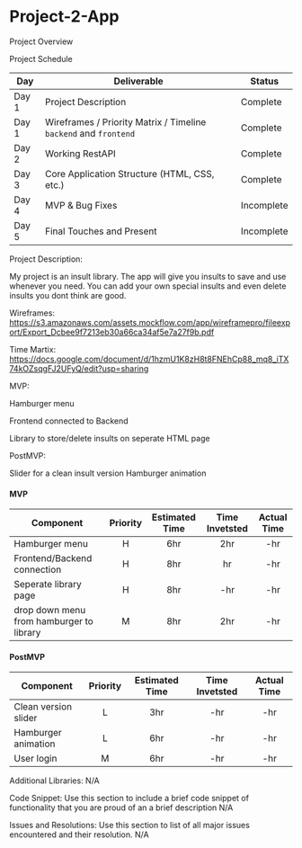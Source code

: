 # Project-2-App

Project Overview


Project Schedule


|  Day | Deliverable | Status
|---|---| ---|
|Day 1| Project Description | Complete
|Day 1| Wireframes / Priority Matrix / Timeline `backend` and `frontend`| Complete
|Day 2| Working RestAPI | Complete
|Day 3| Core Application Structure (HTML, CSS, etc.) | Complete
|Day 4| MVP & Bug Fixes | Incomplete
|Day 5| Final Touches and Present | Incomplete


Project Description:

My project is an insult library. The app will give you insults to save and use whenever you need. You can add your own special insults and even delete insults you dont think are good. 

Wireframes:
https://s3.amazonaws.com/assets.mockflow.com/app/wireframepro/fileexport/Export_Dcbee9f7213eb30a66ca34af5e7a27f9b.pdf

Time Martix:
https://docs.google.com/document/d/1hzmU1K8zH8t8FNEhCp88_mq8_iTX74kOZsqgFJ2UFyQ/edit?usp=sharing

MVP:

Hamburger menu

Frontend connected to Backend

Library to store/delete insults on seperate HTML page


PostMVP:

Slider for a clean insult version
Hamburger animation 


#### MVP
| Component | Priority | Estimated Time | Time Invetsted | Actual Time |
| --- | :---: |  :---: | :---: | :---: |
| Hamburger menu | H | 6hr | 2hr | -hr|
| Frontend/Backend connection | H | 8hr | hr | -hr|
| Seperate library page | H | 8hr| -hr | -hr |
|drop down menu from hamburger to library| M | 8hr | 2hr | -hr|



#### PostMVP
| Component | Priority | Estimated Time | Time Invetsted | Actual Time |
| --- | :---: |  :---: | :---: | :---: |
| Clean version slider | L | 3hr | -hr | -hr|
| Hamburger animation | L | 6hr | -hr | -hr|
| User login | M | 6hr | -hr | -hr|


Additional Libraries:
N/A


Code Snippet:
Use this section to include a brief code snippet of functionality that you are proud of an a brief description
N/A



Issues and Resolutions:
Use this section to list of all major issues encountered and their resolution.
N/A


